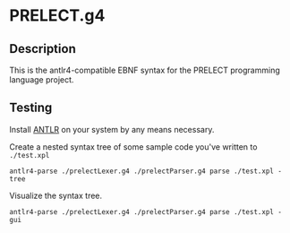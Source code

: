 # PRELECT.g4

## Description

This is the antlr4-compatible EBNF syntax for the PRELECT programming language
project.

## Testing

Install [ANTLR](https://www.antlr.org/) on your system by any means necessary.

Create a nested syntax tree of some sample code you've written to `./test.xpl`

    antlr4-parse ./prelectLexer.g4 ./prelectParser.g4 parse ./test.xpl -tree

Visualize the syntax tree.

    antlr4-parse ./prelectLexer.g4 ./prelectParser.g4 parse ./test.xpl -gui
